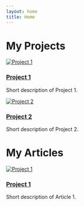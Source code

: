 ```yaml
---
layout: home
title: Home
---
```



# My Projects

<div class="projects-gallery">

  <div class="project-card">
    <a href="/jekyll-learning/projects/ottawa-adult-dance-classes/">
      <img src="https://placehold.co/300x200?text=Project+1" alt="Project 1" />
      <h3>Project 1</h3>
    </a>
    <p>Short description of Project 1.</p>
  </div>

  <div class="project-card">
    <a href="/jekyll-learning/projects/ottawa-library-programs/">
      <img src="https://placehold.co/300x200?text=Project+2" alt="Project 2" />
      <h3>Project 2</h3>
    </a>
    <p>Short description of Project 2.</p>
  </div>

</div>

# My Articles

<div class="projects-gallery">

  <div class="project-card">
    <a href="/jekyll-learning/articles/temp-article-1/">
      <img src="https://placehold.co/300x200?text=Project+1" alt="Project 1" />
      <h3>Project 1</h3>
    </a>
    <p>Short description of Article 1.</p>
  </div>



</div>